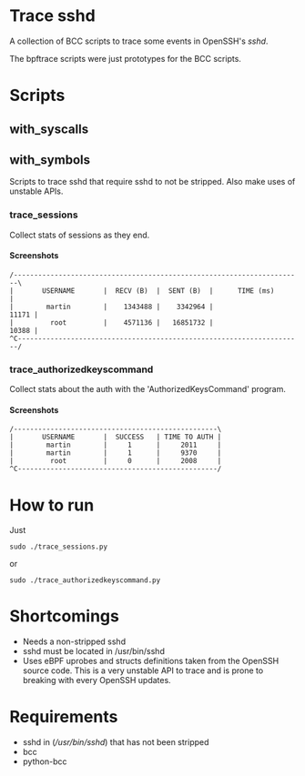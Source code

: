 # Trace sshd

A collection of BCC scripts to trace some events in OpenSSH's *sshd*.

The bpftrace scripts were just prototypes for the BCC scripts.

# Scripts

## with_syscalls

## with_symbols

Scripts to trace sshd that require sshd to not be stripped.
Also make uses of unstable APIs.

### trace_sessions
Collect stats of sessions as they end.

#### Screenshots
```
/-----------------------------------------------------------------------\
|       USERNAME       |  RECV (B)  |  SENT (B)  |      TIME (ms)       |
|        martin        |    1343488 |    3342964 |                11171 |
|         root         |    4571136 |   16851732 |                10388 |
^C----------------------------------------------------------------------/
```
### trace_authorizedkeyscommand
Collect stats about the auth with the 'AuthorizedKeysCommand' program.

#### Screenshots
```
/--------------------------------------------------\
|       USERNAME       |  SUCCESS   | TIME TO AUTH |
|        martin        |     1      |     2011     |
|        martin        |     1      |     9370     |
|         root         |     0      |     2008     |
^C-------------------------------------------------/
```
# How to run
Just
```
sudo ./trace_sessions.py
```
or 
```
sudo ./trace_authorizedkeyscommand.py
```

# Shortcomings
* Needs a non-stripped sshd
* sshd must be located in /usr/bin/sshd
* Uses eBPF uprobes and structs definitions taken from the OpenSSH source code.
  This is a very unstable API to trace and is prone to breaking
  with every OpenSSH updates.

# Requirements
* sshd in (*/usr/bin/sshd*) that has not been stripped
* bcc
* python-bcc
